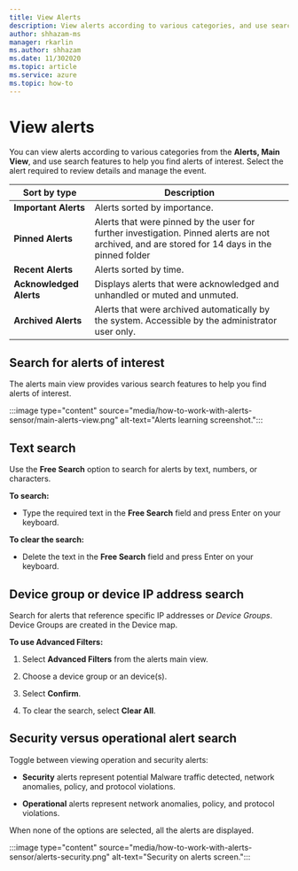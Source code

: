 ```yaml
---
title: View Alerts
description: View alerts according to various categories, and use search features to help you find alerts of interest.
author: shhazam-ms
manager: rkarlin
ms.author: shhazam
ms.date: 11/302020
ms.topic: article
ms.service: azure
ms.topic: how-to
---
```


# View alerts

You can view alerts according to various categories from the **Alerts, Main View**, and use search features to help you find alerts of interest. Select the alert required to review details and manage the event.

| Sort by type | Description |
|--|--|
| **Important Alerts** | Alerts sorted by importance. |
| **Pinned Alerts** | Alerts that were pinned by the user for further investigation. Pinned alerts are not archived, and are stored for 14 days in the pinned folder |
| **Recent Alerts** | Alerts sorted by time. |
| **Acknowledged Alerts** | Displays alerts that were acknowledged and unhandled or muted and unmuted. |
| **Archived Alerts** | Alerts that were archived automatically by the system. Accessible by the administrator user only. |

## Search for alerts of interest

The alerts main view provides various search features to help you find alerts of interest.

:::image type="content" source="media/how-to-work-with-alerts-sensor/main-alerts-view.png" alt-text="Alerts learning screenshot.":::

## Text search 

Use the **Free Search** option to search for alerts by text, numbers, or characters.

**To search:**

  - Type the required text in the **Free Search** field and press Enter on your keyboard.

**To clear the search:**

  - Delete the text in the **Free Search** field and press Enter on your keyboard.

## Device group or device IP address search

Search for alerts that reference specific IP addresses or *Device Groups*. Device Groups are created in the Device map.

**To use Advanced Filters:**

1. Select **Advanced Filters** from the alerts main view.

2. Choose a device group or an device(s).

3. Select **Confirm**.

4. To clear the search, select **Clear All**.

## Security versus operational alert search

Toggle between viewing operation and security alerts:

  - **Security** alerts represent potential Malware traffic detected, network anomalies, policy, and protocol violations.

  - **Operational** alerts represent network anomalies, policy, and protocol violations.

When none of the options are selected, all the alerts are displayed.

:::image type="content" source="media/how-to-work-with-alerts-sensor/alerts-security.png" alt-text="Security on alerts screen.":::
